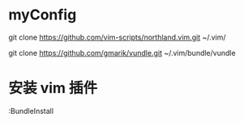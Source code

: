 myConfig
========

git clone https://github.com/vim-scripts/northland.vim.git ~/.vim/

git clone https://github.com/gmarik/vundle.git ~/.vim/bundle/vundle 

# 安装 vim 插件
:BundleInstall

